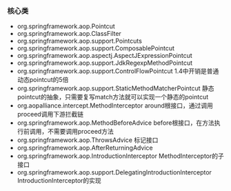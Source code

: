 ### 核心类
- org.springframework.aop.Pointcut
- org.springframework.aop.ClassFilter
- org.springframework.aop.support.Pointcuts
- org.springframework.aop.support.ComposablePointcut
- org.springframework.aop.aspectj.AspectJExpressionPointcut
- org.springframework.aop.support.JdkRegexpMethodPointcut
- org.springframework.aop.support.ControlFlowPointcut 1.4中开销是普通动态pointcut的5倍
- org.springframework.aop.support.StaticMethodMatcherPointcut 静态pointcut的抽象，只需要复写match方法就可以实现一个静态的pointcut
- org.aopalliance.intercept.MethodInterceptor  around根接口，通过调用proceed调用下游拦截链
- org.springframework.aop.MethodBeforeAdvice  before根接口，在方法执行前调用，不需要调用proceed方法
- org.springframework.aop.ThrowsAdvice 标记接口
- org.springframework.aop.AfterReturningAdvice
- org.springframework.aop.IntroductionInterceptor MethodInterceptor的子接口
- org.springframework.aop.support.DelegatingIntroductionInterceptor IntroductionInterceptor的实现